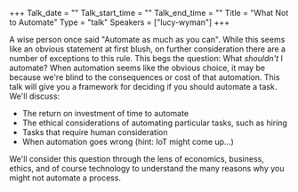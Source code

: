 +++
Talk_date = ""
Talk_start_time = ""
Talk_end_time = ""
Title = "What Not to Automate"
Type = "talk"
Speakers = ["lucy-wyman"]
+++

A wise person once said "Automate as much as you can". While this seems like an obvious statement at first blush, on further consideration there are a number of exceptions to this rule. This begs the question: What *shouldn't* I automate? When automation seems like the obvious choice, it may be because we're blind to the consequences or cost of that automation. This talk will give you a framework for deciding if you should automate a task. We'll discuss:

* The return on investment of time to automate
* The ethical considerations of automating particular tasks, such as hiring
* Tasks that require human consideration
* When automation goes wrong (hint: IoT might come up...)

We'll consider this question through the lens of economics, business, ethics, and of course technology to understand the many reasons why you might not automate a process.
